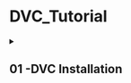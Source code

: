 # DVC_Tutorial

<details><summary> <h2> 01 -DVC Installation </h2> </summary>
<h2> <a href="https://github.com/ShubhPatil95/DVC_Tutorial/tree/01-DVC_Installation"> 01 -DVC Installation</a></h2> 
<p>
<h3>Before installing DVC, it is recommended to create a new virtual environment.</h3> 

### Step 1: Create a new conda environment
```bash
conda create -n dvc_env python=3.8
```
### Step 2: Activate the created conda environment
```bash
conda activate dvc_env
```
### Step 3: Install DVC
```bash
pip install dvc
```
### Step 4: Check installed version of DVC 
```bash
dvc --version
```
* For details of installation as per your operating system please do refer below link.
[DVC Installation Guide](https://dvc.org/doc/install)  

</p>
</details>
